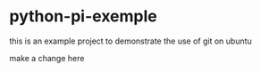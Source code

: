 # python-pi-exemple
this is an example project to demonstrate the use of git on ubuntu

make a change here
